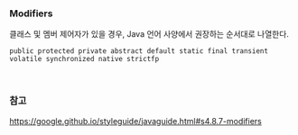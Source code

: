 ### Modifiers

클래스 및 멤버 제어자가 있을 경우, Java 언어 사양에서 권장하는 순서대로 나열한다.

```
public protected private abstract default static final transient volatile synchronized native strictfp
```

<br>

### 참고

https://google.github.io/styleguide/javaguide.html#s4.8.7-modifiers
